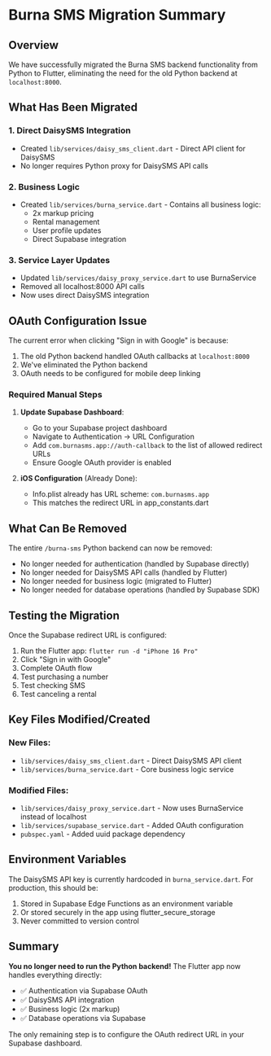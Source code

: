 # Burna SMS Migration Summary

## Overview
We have successfully migrated the Burna SMS backend functionality from Python to Flutter, eliminating the need for the old Python backend at `localhost:8000`.

## What Has Been Migrated

### 1. Direct DaisySMS Integration
- Created `lib/services/daisy_sms_client.dart` - Direct API client for DaisySMS
- No longer requires Python proxy for DaisySMS API calls

### 2. Business Logic
- Created `lib/services/burna_service.dart` - Contains all business logic:
  - 2x markup pricing
  - Rental management
  - User profile updates
  - Direct Supabase integration

### 3. Service Layer Updates
- Updated `lib/services/daisy_proxy_service.dart` to use BurnaService
- Removed all localhost:8000 API calls
- Now uses direct DaisySMS integration

## OAuth Configuration Issue

The current error when clicking "Sign in with Google" is because:
1. The old Python backend handled OAuth callbacks at `localhost:8000`
2. We've eliminated the Python backend
3. OAuth needs to be configured for mobile deep linking

### Required Manual Steps

1. **Update Supabase Dashboard**:
   - Go to your Supabase project dashboard
   - Navigate to Authentication → URL Configuration
   - Add `com.burnasms.app://auth-callback` to the list of allowed redirect URLs
   - Ensure Google OAuth provider is enabled

2. **iOS Configuration** (Already Done):
   - Info.plist already has URL scheme: `com.burnasms.app`
   - This matches the redirect URL in app_constants.dart

## What Can Be Removed

The entire `/burna-sms` Python backend can now be removed:
- No longer needed for authentication (handled by Supabase directly)
- No longer needed for DaisySMS API calls (handled by Flutter)
- No longer needed for business logic (migrated to Flutter)
- No longer needed for database operations (handled by Supabase SDK)

## Testing the Migration

Once the Supabase redirect URL is configured:
1. Run the Flutter app: `flutter run -d "iPhone 16 Pro"`
2. Click "Sign in with Google"
3. Complete OAuth flow
4. Test purchasing a number
5. Test checking SMS
6. Test canceling a rental

## Key Files Modified/Created

### New Files:
- `lib/services/daisy_sms_client.dart` - Direct DaisySMS API client
- `lib/services/burna_service.dart` - Core business logic service

### Modified Files:
- `lib/services/daisy_proxy_service.dart` - Now uses BurnaService instead of localhost
- `lib/services/supabase_service.dart` - Added OAuth configuration
- `pubspec.yaml` - Added uuid package dependency

## Environment Variables

The DaisySMS API key is currently hardcoded in `burna_service.dart`. 
For production, this should be:
1. Stored in Supabase Edge Functions as an environment variable
2. Or stored securely in the app using flutter_secure_storage
3. Never committed to version control

## Summary

**You no longer need to run the Python backend!** The Flutter app now handles everything directly:
- ✅ Authentication via Supabase OAuth
- ✅ DaisySMS API integration
- ✅ Business logic (2x markup)
- ✅ Database operations via Supabase

The only remaining step is to configure the OAuth redirect URL in your Supabase dashboard.